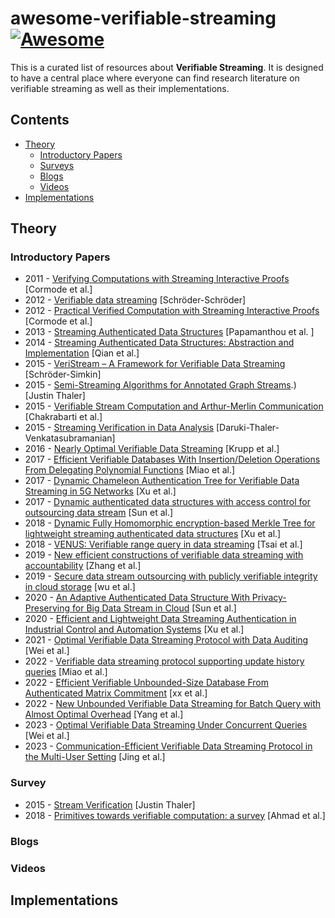# awesome-verifiable-streaming [![Awesome](https://cdn.rawgit.com/sindresorhus/awesome/d7305f38d29fed78fa85652e3a63e154dd8e8829/media/badge.svg)](https://github.com/sindresorhus/awesome)

This is a curated list of resources about **Verifiable Streaming**. It is designed to have a central place where everyone can find research literature on verifiable streaming as well as their implementations.


## Contents

- [Theory](#theory)
	- [Introductory Papers](#introductory-papers)
	- [Surveys](#surveys)
	- [Blogs](#blogs)
	- [Videos](#videos)
- [Implementations](#implementations)  


## Theory

### Introductory Papers

- 2011 - [Verifying Computations with Streaming Interactive Proofs](https://arxiv.org/abs/1109.6882) [Cormode et al.]
- 2012 - [Verifiable data streaming](https://eprint.iacr.org/2013/038) [Schröder-Schröder]
- 2012 - [Practical Verified Computation with Streaming Interactive Proofs](https://arxiv.org/abs/1105.2003) [Cormode et al.]
- 2013 - [Streaming Authenticated Data Structures](https://www.iacr.org/archive/eurocrypt2013/78810351/78810351.pdf) [Papamanthou et al. ]
- 2014 - [Streaming Authenticated Data Structures: Abstraction and Implementation](https://www.cs.yale.edu/homes/cpap/published/STREAMING14.pdf) [Qian et al.]
- 2015 - [VeriStream – A Framework for Verifiable Data Streaming](https://link.springer.com/chapter/10.1007/978-3-662-47854-7_34) [Schröder-Simkin]
- 2015 - [Semi-Streaming Algorithms for Annotated Graph Streams](https://arxiv.org/abs/1407.3462#:~:text=We%20put%20forth%20the%20notion,text%7Bpolylog%7D(n)).) [Justin Thaler]
- 2015 - [Verifiable Stream Computation and Arthur-Merlin Communication](http://dimacs.rutgers.edu/~graham/pubs/papers/oipccc.pdf) [Chakrabarti et al.]
- 2015 - [Streaming Verification in Data Analysis](https://arxiv.org/abs/1509.05514) [Daruki-Thaler-Venkatasubramanian]
- 2016 - [Nearly Optimal Verifiable Data Streaming](https://www.iacr.org/archive/pkc2016/96140168/96140168.pdf) [Krupp et al.]
- 2017 - [Efficient Verifiable Databases With Insertion/Deletion Operations From Delegating Polynomial Functions](https://ieeexplore.ieee.org/document/8055577) [Miao et al.]
- 2017 - [Dynamic Chameleon Authentication Tree for Verifiable Data Streaming in 5G Networks](https://ieeexplore.ieee.org/abstract/document/8113470) [Xu et al.]
- 2017 - [Dynamic authenticated data structures with access control for outsourcing data stream](https://ietresearch.onlinelibrary.wiley.com/doi/full/10.1049/iet-ifs.2015.0243) [Sun et al.]
- 2018 - [Dynamic Fully Homomorphic encryption-based Merkle Tree for lightweight streaming authenticated data structures](https://www.sciencedirect.com/science/article/abs/pii/S1084804518300286) [Xu et al.]
- 2018 - [VENUS: Verifiable range query in data streaming](https://ieeexplore.ieee.org/document/8406898) [Tsai et al.]
- 2019 - [New efficient constructions of verifiable data streaming with accountability](https://link.springer.com/article/10.1007/s12243-018-0687-7) [Zhang et al.]
- 2019 - [Secure data stream outsourcing with publicly verifiable integrity in cloud storage](https://www.sciencedirect.com/science/article/abs/pii/S2214212619300547) [wu et al.]
- 2020 - [An Adaptive Authenticated Data Structure With Privacy-Preserving for Big Data Stream in Cloud](https://ieeexplore.ieee.org/document/9063421) [Sun et al.]
- 2020 - [Efficient and Lightweight Data Streaming Authentication in Industrial Control and Automation Systems](https://ieeexplore.ieee.org/document/9136873) [Xu et al.]
- 2021 - [Optimal Verifiable Data Streaming Protocol with Data Auditing](https://link.springer.com/chapter/10.1007/978-3-030-88428-4_15) [Wei et al.]
- 2022 - [Verifiable data streaming protocol supporting update history queries](https://onlinelibrary.wiley.com/doi/abs/10.1002/int.23045) [Miao et al.]
- 2022 - [Efficient Verifiable Unbounded-Size Database From Authenticated Matrix Commitment](https://ieeexplore.ieee.org/document/9965561) [xx et al.]
- 2022 - [New Unbounded Verifiable Data Streaming for Batch Query with Almost Optimal Overhead](https) [Yang et al.]
- 2023 - [Optimal Verifiable Data Streaming Under Concurrent Queries](https://ieeexplore.ieee.org/document/10232858) [Wei et al.]
- 2023 - [Communication-Efficient Verifiable Data Streaming Protocol in the Multi-User Setting](https://ieeexplore.ieee.org/document/10149518) [Jing et al.]


### Survey

- 2015 - [Stream Verification](https://arxiv.org/pdf/1507.04188.pdf) [Justin Thaler]
- 2018 - [Primitives towards verifiable computation: a survey](https://link.springer.com/article/10.1007/s11704-016-6148-4) [Ahmad et al.]
 

### Blogs

### Videos


## Implementations

